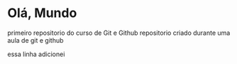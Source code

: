 # Olá, Mundo
 primeiro repositorio  do curso de Git e Github
 repositorio criado durante uma aula de git e github
 
 essa linha adicionei 
